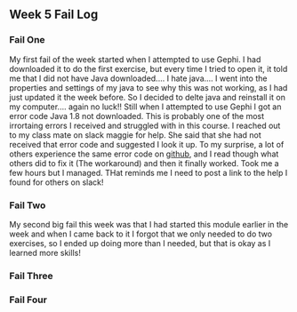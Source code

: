 ## Week 5 Fail Log


### Fail One
My first fail of the week started when I attempted to use Gephi. I had downloaded it to do the first exercise, but every time I tried to open it, it told me that I did not have Java downloaded.... I hate java.... I went into the properties and settings of my java to see why this was not working, as I had just updated it the week before. So I decided to delte java and reinstall it on my computer.... again no luck!! Still when I attempted to use Gephi I got an error code Java 1.8 not downloaded. This is probably one of the most irrortaing errors I received and struggled with in this course. I reached out to my class mate on slack maggie for help. She said that she had not received that error code and suggested I look it up. To my surprise, a lot of others experience the same error code on [github](https://github.com/gephi/gephi/issues/1787), and I read though what others did to fix it (The workaround) and then it finally worked. Took me a few hours but I managed. THat reminds me I need to post a link to the help I found for others on slack!

### Fail Two
My second big fail this week was that I had started this module earlier in the week and when I came back to it I forgot that we only needed to do two exercises, so I ended up doing more than I needed, but that is okay as I learned more skills!

### Fail Three


### Fail Four
